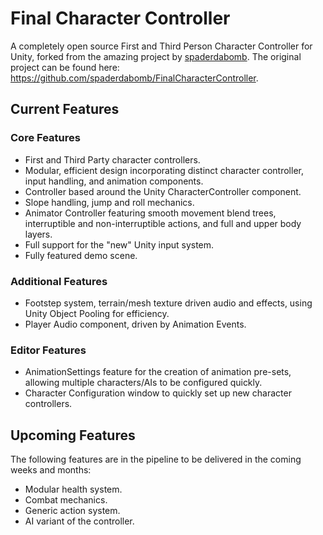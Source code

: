 # Final Character Controller

A completely open source First and Third Person Character Controller for Unity, forked from the amazing project by [spaderdabomb](https://github.com/spaderdabomb). The original project can be found here: https://github.com/spaderdabomb/FinalCharacterController.

## Current Features

### Core Features

- First and Third Party character controllers.
- Modular, efficient design incorporating distinct character controller, input handling, and animation components.
- Controller based around the Unity CharacterController component.
- Slope handling, jump and roll mechanics.
- Animator Controller featuring smooth movement blend trees, interruptible and non-interruptible actions, and full and upper body layers.
- Full support for the "new" Unity input system.
- Fully featured demo scene.

### Additional Features

- Footstep system, terrain/mesh texture driven audio and effects, using Unity Object Pooling for efficiency.
- Player Audio component, driven by Animation Events. 

### Editor Features

- AnimationSettings feature for the creation of animation pre-sets, allowing multiple characters/AIs to be configured quickly.
- Character Configuration window to quickly set up new character controllers.

## Upcoming Features

The following features are in the pipeline to be delivered in the coming weeks and months:

- Modular health system.
- Combat mechanics.
- Generic action system.
- AI variant of the controller.

